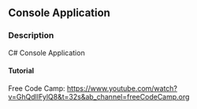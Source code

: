 ﻿## Console Application

### Description
C# Console Application

#### Tutorial
Free Code Camp: https://www.youtube.com/watch?v=GhQdlIFylQ8&t=32s&ab_channel=freeCodeCamp.org